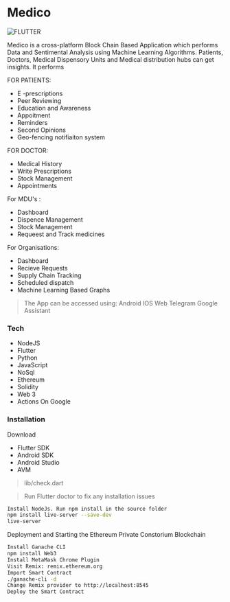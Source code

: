# Medico

![FLUTTER](https://flutter.io/assets/flutter-lockup-4cb0ee072ab312e59784d9fbf4fb7ad42688a7fdaea1270ccf6bbf4f34b7e03f.svg)


Medico is a cross-platform Block Chain Based Application which performs Data and Sentimental Analysis using Machine Learning Algorithms.
Patients, Doctors, Medical Dispensory Units and Medical distribution hubs can get insights. It performs 

FOR PATIENTS:
 - E -prescriptions
 - Peer Reviewing
 - Education and Awareness
 - Appoitment
 - Reminders
 - Second Opinions
 - Geo-fencing notifiaiton system
 

FOR DOCTOR:
 - Medical History
 - Write Prescriptions
 - Stock Management
 - Appointments

For MDU's :
 - Dashboard
 - Dispence Management
 - Stock Management
 - Requeest and Track medicines

For Organisations:
 - Dashboard
 - Recieve Requests
 - Supply Chain Tracking
 - Scheduled dispatch
 - Machine Learning Based Graphs

>
>The App can be accessed using:
>  Android
>  IOS
>  Web
>  Telegram
>  Google Assistant
>

### Tech

* NodeJS 
* Flutter 
* Python
* JavaScript
* NoSql
* Ethereum
* Solidity
* Web 3
* Actions On Google


### Installation

Download 
 - Flutter SDK
 - Android SDK
 - Android Studio
 - AVM
 >lib/check.dart

>Run Flutter doctor to fix any installation issues
```sh
Install NodeJs. Run npm install in the source folder
npm install live-server --save-dev
live-server
```
Deployment and Starting the Ethereum Private Constorium Blockchain
```sh
Install Ganache CLI
npm install Web3
Install MetaMask Chrome Plugin
Visit Remix: remix.ethereum.org
Import Smart Contract
./ganache-cli -d
Change Remix provider to http://localhost:8545
Deploy the Smart Contract
```
